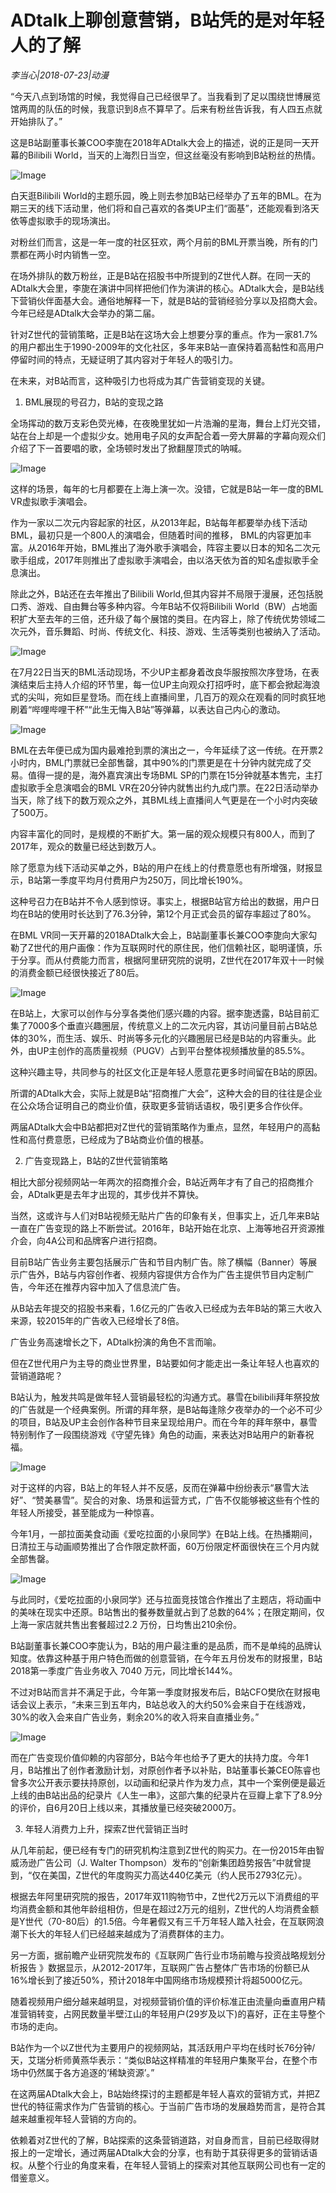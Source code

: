# ADtalk上聊创意营销，B站凭的是对年轻人的了解

*李当心|2018-07-23|动漫*

“今天八点到场馆的时候，我觉得自己已经很早了。当我看到了足以围绕世博展览馆两周的队伍的时候，我意识到8点不算早了。后来有粉丝告诉我，有人四五点就开始排队了。”

这是B站副董事长兼COO李旎在2018年ADtalk大会上的描述，说的正是同一天开幕的Bilibili World，当天的上海烈日当空，但这丝毫没有影响到B站粉丝的热情。

![Image](http://p3.pstatp.com/large/pgc-image/15323928048999461b5d766)

白天逛Bilibili World的主题乐园，晚上则去参加B站已经举办了五年的BML。在为期三天的线下活动里，他们将和自己喜欢的各类UP主们“面基”，还能观看到洛天依等虚拟歌手的现场演出。

对粉丝们而言，这是一年一度的社区狂欢，两个月前的BML开票当晚，所有的门票都在两小时内销售一空。

在场外排队的数万粉丝，正是B站在招股书中所提到的Z世代人群。在同一天的ADtalk大会里，李旎在演讲中同样把他们作为演讲的核心。ADtalk大会，是B站线下营销伙伴面基大会。通俗地解释一下，就是B站的营销经验分享以及招商大会。今年已经是ADtalk大会举办的第二届。

针对Z世代的营销策略，正是B站在这场大会上想要分享的重点。作为一家81.7%的用户都出生于1990-2009年的文化社区，多年来B站一直保持着高黏性和高用户停留时间的特点，无疑证明了其内容对于年轻人的吸引力。

在未来，对B站而言，这种吸引力也将成为其广告营销变现的关键。

1. BML展现的号召力，B站的变现之路

全场挥动的数万支彩色荧光棒，在夜晚里犹如一片浩瀚的星海，舞台上灯光交错，站在台上却是一个虚拟少女。她用电子风的女声配合着一旁大屏幕的字幕向观众们介绍了下一首要唱的歌，全场顿时发出了掀翻屋顶式的呐喊。

![Image](http://p1.pstatp.com/large/pgc-image/153239280471924f46f96c5)

这样的场景，每年的七月都要在上海上演一次。没错，它就是B站一年一度的BML VR虚拟歌手演唱会。

作为一家以二次元内容起家的社区，从2013年起，B站每年都要举办线下活动BML，最初只是一个800人的演唱会，但随着时间的推移， BML的内容更加丰富。从2016年开始，BML推出了海外歌手演唱会，阵容主要以日本的知名二次元歌手组成，2017年则推出了虚拟歌手演唱会，由以洛天依为首的知名虚拟歌手全息演出。

除此之外，B站还在去年推出了Bilibili World,但其内容并不局限于漫展，还包括脱口秀、游戏、自由舞台等多种内容。今年B站不仅将Bilibili World（BW）占地面积扩大至去年的三倍，还升级了每个展馆的类目。在内容上，除了传统优势领域二次元外，音乐舞蹈、时尚、传统文化、科技、游戏、生活等类别也被纳入了活动。

![Image](http://p3.pstatp.com/large/pgc-image/153239280490522df840515)

在7月22日当天的BML活动现场，不少UP主都身着改良华服按照次序登场，在表演结束后主持人介绍的环节里，每一位UP主向观众打招呼时，底下都会掀起海浪式的尖叫，宛如巨星登场。而在线上直播间里，几百万的观众在观看的同时疯狂地刷着“哔哩哔哩干杯”“此生无悔入B站”等弹幕，以表达自己内心的激动。

![Image](http://p1.pstatp.com/large/pgc-image/153239280488389f9811896)

BML在去年便已成为国内最难抢到票的演出之一，今年延续了这一传统。在开票2小时内，BML门票就已全部售罄，其中90%的门票更是在十分钟内就完成了交易。值得一提的是，海外嘉宾演出专场BML SP的门票在15分钟就基本售完，主打虚拟歌手全息演唱会的BML VR在20分钟内就售出约九成门票。在22日活动举办当天，除了线下的数万观众之外，其BML线上直播间人气更是在一个小时内突破了500万。

内容丰富化的同时，是规模的不断扩大。第一届的观众规模只有800人，而到了2017年，观众的数量已经达到数万人。

除了愿意为线下活动买单之外，B站的用户在线上的付费意愿也有所增强，财报显示，B站第一季度平均月付费用户为250万，同比增长190%。

这种号召力在B站并不令人感到惊讶。事实上，根据B站官方给出的数据，用户日均在B站的使用时长达到了76.3分钟，第12个月正式会员的留存率超过了80%。

在BML VR同一天开幕的2018ADtalk大会上，B站副董事长兼COO李旎向大家勾勒了Z世代的用户画像：作为互联网时代的原住民，他们信赖社区，聪明谨慎，乐于分享。而从付费能力而言，根据阿里研究院的说明，Z世代在2017年双十一时候的消费金额已经很快接近了80后。

![Image](http://p3.pstatp.com/large/pgc-image/1532392804779f985e0030b)

在B站上，大家可以创作与分享各类他们感兴趣的内容。据李旎透露，B站目前汇集了7000多个垂直兴趣圈层，传统意义上的二次元内容，其访问量目前占B站总体的30%，而生活、娱乐、时尚等多元化的兴趣圈层已经是B站的内容重头。此外，由UP主创作的高质量视频（PUGV）占到平台整体视频播放量的85.5%。

这种兴趣主导，共同参与的社区文化正是年轻人愿意花更多时间留在B站的原因。

所谓的ADtalk大会，实际上就是B站“招商推广大会”，这种大会的目的往往是企业在公众场合证明自己的商业价值，获取更多营销话语权，吸引更多合作伙伴。

两届ADtalk大会中B站都把对Z世代的营销策略作为重点，显然，年轻用户的高黏性和高付费意愿，已经成为了B站商业价值的根基。

2. 广告变现路上，B站的Z世代营销策略

相比大部分视频网站一年两次的招商推介会，B站近两年才有了自己的招商推介会，ADtalk更是去年才出现的，其步伐并不算快。

当然，这或许与人们对B站视频无贴片广告的印象有关，但事实上，近几年来B站一直在广告变现的路上不断尝试。2016年，B站开始在北京、上海等地召开资源推介会，向4A公司和品牌客户进行招商。

目前B站广告业务主要包括展示广告和节目内制广告。除了横幅（Banner）等展示广告外，B站与内容创作者、视频内容提供方合作为广告主提供节目内定制广告，今年还在推荐内容中加入了信息流广告。

从B站去年提交的招股书来看，1.6亿元的广告收入已经成为去年B站的第三大收入来源，较2015年的广告收入已经增长了8倍。

广告业务高速增长之下，ADtalk扮演的角色不言而喻。

但在Z世代用户为主导的商业世界里，B站要如何才能走出一条让年轻人也喜欢的营销道路呢？

B站认为，触发共鸣是做年轻人营销最轻松的沟通方式。暴雪在bilibili拜年祭投放的广告就是一个经典案例。所谓的拜年祭，是B站每逢除夕夜举办的一个必不可少的项目，B站及UP主会创作各种节目来呈现给用户。而在今年的拜年祭中，暴雪特别制作了一段围绕游戏《守望先锋》角色的动画，来表达对B站用户的新春祝福。

![Image](http://p3.pstatp.com/large/pgc-image/1532392805066f9fd852ace)

对于这样的内容，B站上的年轻人并不反感，反而在弹幕中纷纷表示“暴雪大法好”、“赞美暴雪”。契合的对象、场景和运营方式，广告不仅能够被这些有个性的年轻人所接受，甚至能成为一种惊喜。

今年1月，一部拉面美食动画《爱吃拉面的小泉同学》在B站上线。在热播期间，日清拉王与动画顺势推出了合作限定款杯面，60万份限定杯面很快在三个月内就全部售罄。

![Image](http://p98.pstatp.com/large/pgc-image/15323928053687868874c25)

与此同时，《爱吃拉面的小泉同学》还与拉面竞技馆合作推出了主题店，将动画中的美味在现实中还原。B站售出的餐券数量就占到了总数的64%；在限定期间，仅上海一家店就共售出套餐超过2.2 万份，日均售出210余份。

B站副董事长兼COO李旎认为，B站的用户最注重的是品质，而不是单纯的品牌认知度。依靠这种基于用户特色而做的创意营销，在今年五月份发布的财报里，B站2018第一季度广告业务收入 7040 万元，同比增长144%。

不过对B站而言并不满足于此，今年第一季度财报发布后，B站CFO樊欣在财报电话会议上表示，“未来三到五年内，B站总收入的大约50%会来自于在线游戏，30%的收入会来自广告业务，剩余20%的收入将来自直播业务。”

![Image](http://p9.pstatp.com/large/pgc-image/1532392805196e5c8bfe60f)

而在广告变现价值仰赖的内容部分，B站今年也给予了更大的扶持力度。今年1月，B站推出了创作者激励计划，对原创作者予以补贴，B站董事长兼CEO陈睿也曾多次公开表示要扶持原创，以动画和纪录片作为发力点，其中一个案例便是最近上线的由B站出品的纪录片《人生一串》，这部六集的纪录片在豆瓣上拿下了8.9分的评价，自6月20日上线以来，其播放量已经突破2000万。

3. 年轻人消费力上升，探索Z世代营销正当时

从几年前起，便已经有专门的研究机构注意到Z世代的购买力。在一份2015年由智威汤逊广告公司（J. Walter Thompson）发布的“创新集团趋势报告”中就曾提到，“仅在美国，Z世代的年度购买力高达440亿美元（约人民币2793亿元）。

根据去年阿里研究院的报告，2017年双11购物节中，Z世代2万元以下消费组的平均消费金额和其他年龄组相仿，但是在超过2万元的组别，Z世代的人均消费金额是Y世代（70-80后）的1.5倍。今年暑假又有三千万年轻人踏入社会，在互联网浪潮下长大的年轻人们已经越来越成为了消费群体的主力。

另一方面，据前瞻产业研究院发布的《互联网广告行业市场前瞻与投资战略规划分析报告 》数据显示，从2012-2017年，互联网广告占整体广告市场的份额已从16%增长到了接近50%，预计2018年中国网络市场规模预计将超5000亿元。

随着视频用户细分越来越明显，对视频营销价值的评价标准正由流量向垂直用户精准营销转变，占网民数量半壁江山的年轻用户(29岁及以下)的喜好，正在主导整个市场的走向。

B站作为一个以Z世代为主要用户的视频网站，其活跃用户平均在线时长76分钟/天，艾瑞分析师黄燕华表示：“类似B站这样精准的年轻用户集聚平台，在整个市场中仍然属于各方追逐的‘稀缺资源’。”

在这两届ADtalk大会上，B站始终探讨的主题都是年轻人喜欢的营销方式，并把Z世代的特征需求作为广告营销的核心。于当前广告市场的发展趋势而言，是符合其越来越重视年轻人营销的方向的。

依赖着对Z世代的了解，B站探索的这条营销道路，对自身而言，目前已经取得财报上的一定增长，通过两届ADtalk大会的分享，也有助于其获得更多的营销话语权。从整个行业的角度来看，在年轻人营销上的探索对其他互联网公司也有一定的借鉴意义。

